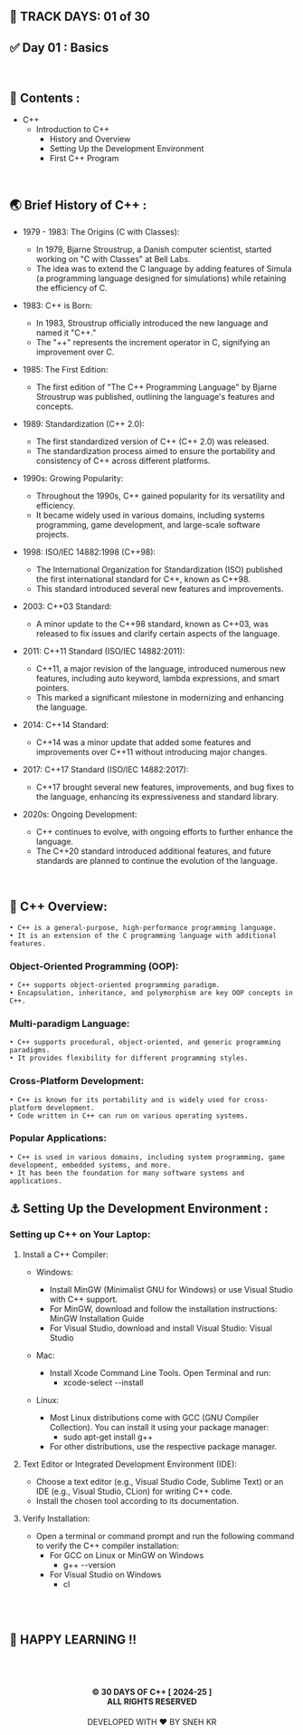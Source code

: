 ## 📅 TRACK DAYS: 01 of 30

## ✅ Day 01 : Basics

</br>

## 📑 Contents :

- C++
  - Introduction to C++
    - History and Overview
    - Setting Up the Development Environment
    - First C++ Program

</br>

## 🌏 Brief History of C++ :

- 1979 - 1983: The Origins (C with Classes):

  - In 1979, Bjarne Stroustrup, a Danish computer scientist, started working on "C with Classes" at Bell Labs.
  - The idea was to extend the C language by adding features of Simula (a programming language designed for simulations) while retaining the efficiency of C.

- 1983: C++ is Born:

  - In 1983, Stroustrup officially introduced the new language and named it "C++."
  - The "++" represents the increment operator in C, signifying an improvement over C.

- 1985: The First Edition:
  - The first edition of "The C++ Programming Language" by Bjarne Stroustrup was published, outlining the language's features and concepts.
- 1989: Standardization (C++ 2.0):

  - The first standardized version of C++ (C++ 2.0) was released.
  - The standardization process aimed to ensure the portability and consistency of C++ across different platforms.

- 1990s: Growing Popularity:

  - Throughout the 1990s, C++ gained popularity for its versatility and efficiency.
  - It became widely used in various domains, including systems programming, game development, and large-scale software projects.

- 1998: ISO/IEC 14882:1998 (C++98):

  - The International Organization for Standardization (ISO) published the first international standard for C++, known as C++98.
  - This standard introduced several new features and improvements.

- 2003: C++03 Standard:

  - A minor update to the C++98 standard, known as C++03, was released to fix issues and clarify certain aspects of the language.

- 2011: C++11 Standard (ISO/IEC 14882:2011):

  - C++11, a major revision of the language, introduced numerous new features, including auto keyword, lambda expressions, and smart pointers.
  - This marked a significant milestone in modernizing and enhancing the language.

- 2014: C++14 Standard:

  - C++14 was a minor update that added some features and improvements over C++11 without introducing major changes.

- 2017: C++17 Standard (ISO/IEC 14882:2017):

  - C++17 brought several new features, improvements, and bug fixes to the language, enhancing its expressiveness and standard library.

- 2020s: Ongoing Development:

  - C++ continues to evolve, with ongoing efforts to further enhance the language.
  - The C++20 standard introduced additional features, and future standards are planned to continue the evolution of the language.

</br>

## 🐧 C++ Overview:

    • C++ is a general-purpose, high-performance programming language.
    • It is an extension of the C programming language with additional features.

### Object-Oriented Programming (OOP):

    • C++ supports object-oriented programming paradigm.
    • Encapsulation, inheritance, and polymorphism are key OOP concepts in C++.

### Multi-paradigm Language:

    • C++ supports procedural, object-oriented, and generic programming paradigms.
    • It provides flexibility for different programming styles.

### Cross-Platform Development:

    • C++ is known for its portability and is widely used for cross-platform development.
    • Code written in C++ can run on various operating systems.

### Popular Applications:

    • C++ is used in various domains, including system programming, game development, embedded systems, and more.
    • It has been the foundation for many software systems and applications.

## ⚓ Setting Up the Development Environment :

### Setting up C++ on Your Laptop:

1. Install a C++ Compiler:

   - Windows:

     - Install MinGW (Minimalist GNU for Windows) or use Visual Studio with C++ support.
     - For MinGW, download and follow the installation instructions: MinGW Installation Guide
     - For Visual Studio, download and install Visual Studio: Visual Studio

   - Mac:

     - Install Xcode Command Line Tools. Open Terminal and run:
       - xcode-select --install

   - Linux:

     - Most Linux distributions come with GCC (GNU Compiler Collection). You can install it using your package manager:
       - sudo apt-get install g++
     - For other distributions, use the respective package manager.

2. Text Editor or Integrated Development Environment (IDE):

   - Choose a text editor (e.g., Visual Studio Code, Sublime Text) or an IDE (e.g., Visual Studio, CLion) for writing C++ code.
   - Install the chosen tool according to its documentation.

3. Verify Installation:
   - Open a terminal or command prompt and run the following command to verify the C++ compiler installation:
     - For GCC on Linux or MinGW on Windows
       - g++ --version
     - For Visual Studio on Windows
       - cl

</br></br>

## 🐧 HAPPY LEARNING !!

</br></br>

<h4 align="center">
  © 30 DAYS OF C++ [ 2024-25 ] </br>
  ALL RIGHTS RESERVED
</h4>

<p align="center">
  DEVELOPED WITH ❤️ BY SNEH KR 
</p>
